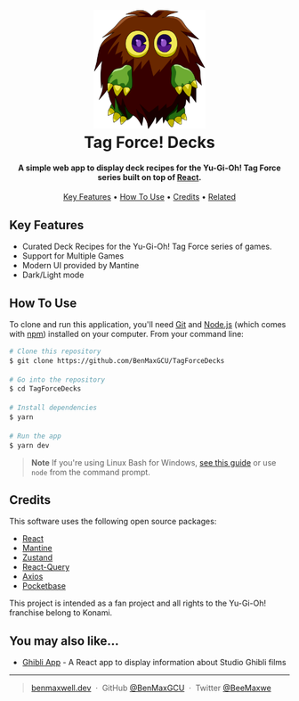 <h1 align="center">
  <br>
  <a href=""><img src="https://github.com/BenMaxGCU/TagForceDecks/blob/master/public/kuriboh.png" alt="Winged Kuriboh Image" width="200"></a>
  <br>
  Tag Force! Decks
  <br>
</h1>

<h4 align="center">A simple web app to display deck recipes for the Yu-Gi-Oh! Tag Force series built on top of <a href="https://reactjs.org/" target="_blank">React</a>.</h4>

<p align="center">
  <a href="#key-features">Key Features</a> •
  <a href="#how-to-use">How To Use</a> •
  <a href="#credits">Credits</a> •
  <a href="#related">Related</a>
</p>

## Key Features

- Curated Deck Recipes for the Yu-Gi-Oh! Tag Force series of games.
- Support for Multiple Games
- Modern UI provided by Mantine
- Dark/Light mode

## How To Use

To clone and run this application, you'll need [Git](https://git-scm.com) and [Node.js](https://nodejs.org/en/download/) (which comes with [npm](http://npmjs.com)) installed on your computer. From your command line:

```bash
# Clone this repository
$ git clone https://github.com/BenMaxGCU/TagForceDecks

# Go into the repository
$ cd TagForceDecks

# Install dependencies
$ yarn

# Run the app
$ yarn dev
```

> **Note**
> If you're using Linux Bash for Windows, [see this guide](https://www.howtogeek.com/261575/how-to-run-graphical-linux-desktop-applications-from-windows-10s-bash-shell/) or use `node` from the command prompt.

## Credits

This software uses the following open source packages:

- [React](https://reactjs.org/)
- [Mantine](https://mantine.dev/)
- [Zustand](https://github.com/pmndrs/zustand)
- [React-Query](https://github.com/TanStack/query)
- [Axios](https://github.com/axios/axios)
- [Pocketbase](https://pocketbase.io/)

This project is intended as a fan project and all rights to the Yu-Gi-Oh! franchise belong to Konami.

## You may also like...

- [Ghibli App](https://github.com/amitmerchant1990/pomolectron) - A React app to display information about Studio Ghibli films

---

> [benmaxwell.dev](https://www.benmaxwell.dev/) &nbsp;&middot;&nbsp;
> GitHub [@BenMaxGCU](https://github.com/BenMaxGCU) &nbsp;&middot;&nbsp;
> Twitter [@BeeMaxwe](https://twitter.com/BeeMaxwe)
